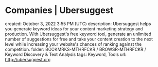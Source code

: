 # Companies | Ubersuggest

created: October 3, 2022 3:55 PM (UTC)
description: Ubersuggest helps you generate keyword ideas for your content marketing strategy and production. With Ubersuggest's free keyword tool, generate an unlimited number of suggestions for free and take your content creation to the next level while increasing your website's chances of ranking against the competition.
folder: BOOKMRKS-MTHRFCKR / BROWSR-MTHRFCKR / Keyword Discovery & Text Analysis
tags: Keyword, Tools
url: http://ubersuggest.org